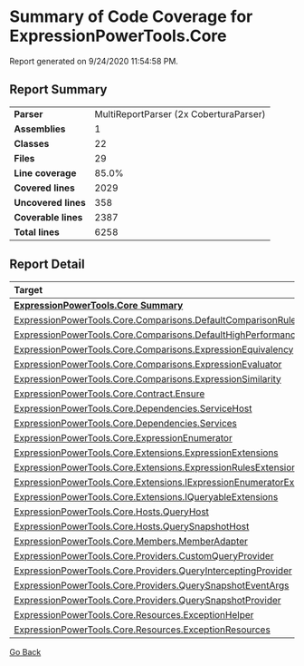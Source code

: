 # Summary of Code Coverage for ExpressionPowerTools.Core

Report generated on 9/24/2020 11:54:58 PM.

## Report Summary

| | |
|:--|:--|
|**Parser**|MultiReportParser (2x CoberturaParser)
|**Assemblies**|1
|**Classes**|22
|**Files**|29
|**Line coverage**|85.0%
|**Covered lines**|2029
|**Uncovered lines**|358
|**Coverable lines**|2387
|**Total lines**|6258

## Report Detail

|Target|Coverage|
|:--|--:|
|[**ExpressionPowerTools.Core Summary**](..\api\ExpressionPowerTools.Core.n.md)|85.0%|
|[ExpressionPowerTools.Core.Comparisons.DefaultComparisonRules](..\api\ExpressionPowerTools.Core.Comparisons.DefaultComparisonRules.cs.md)|100.0%|
|[ExpressionPowerTools.Core.Comparisons.DefaultHighPerformanceRules](..\api\ExpressionPowerTools.Core.Comparisons.DefaultHighPerformanceRules.cs.md)|20.9%|
|[ExpressionPowerTools.Core.Comparisons.ExpressionEquivalency](..\api\ExpressionPowerTools.Core.Comparisons.ExpressionEquivalency.cs.md)|97.6%|
|[ExpressionPowerTools.Core.Comparisons.ExpressionEvaluator](..\api\ExpressionPowerTools.Core.Comparisons.ExpressionEvaluator.cs.md)|100.0%|
|[ExpressionPowerTools.Core.Comparisons.ExpressionSimilarity](..\api\ExpressionPowerTools.Core.Comparisons.ExpressionSimilarity.cs.md)|100.0%|
|[ExpressionPowerTools.Core.Contract.Ensure](..\api\ExpressionPowerTools.Core.Contract.Ensure.cs.md)|100.0%|
|[ExpressionPowerTools.Core.Dependencies.ServiceHost](..\api\ExpressionPowerTools.Core.Dependencies.ServiceHost.cs.md)|100.0%|
|[ExpressionPowerTools.Core.Dependencies.Services](..\api\ExpressionPowerTools.Core.Dependencies.Services.cs.md)|99.1%|
|[ExpressionPowerTools.Core.ExpressionEnumerator](..\api\ExpressionPowerTools.Core.ExpressionEnumerator.cs.md)|100.0%|
|[ExpressionPowerTools.Core.Extensions.ExpressionExtensions](..\api\ExpressionPowerTools.Core.Extensions.ExpressionExtensions.cs.md)|100.0%|
|[ExpressionPowerTools.Core.Extensions.ExpressionRulesExtensions](..\api\ExpressionPowerTools.Core.Extensions.ExpressionRulesExtensions.cs.md)|100.0%|
|[ExpressionPowerTools.Core.Extensions.IExpressionEnumeratorExtensions](..\api\ExpressionPowerTools.Core.Extensions.IExpressionEnumeratorExtensions.cs.md)|100.0%|
|[ExpressionPowerTools.Core.Extensions.IQueryableExtensions](..\api\ExpressionPowerTools.Core.Extensions.IQueryableExtensions.cs.md)|100.0%|
|[ExpressionPowerTools.Core.Hosts.QueryHost](..\api\ExpressionPowerTools.Core.Hosts.QueryHost`2.cs.md)|100.0%|
|[ExpressionPowerTools.Core.Hosts.QuerySnapshotHost](..\api\ExpressionPowerTools.Core.Hosts.QuerySnapshotHost`1.cs.md)|100.0%|
|[ExpressionPowerTools.Core.Members.MemberAdapter](..\api\ExpressionPowerTools.Core.Members.MemberAdapter.cs.md)|94.5%|
|[ExpressionPowerTools.Core.Providers.CustomQueryProvider](..\api\ExpressionPowerTools.Core.Providers.CustomQueryProvider`1.cs.md)|100.0%|
|[ExpressionPowerTools.Core.Providers.QueryInterceptingProvider](..\api\ExpressionPowerTools.Core.Providers.QueryInterceptingProvider`1.cs.md)|100.0%|
|[ExpressionPowerTools.Core.Providers.QuerySnapshotEventArgs](..\api\ExpressionPowerTools.Core.Providers.QuerySnapshotEventArgs.cs.md)|100.0%|
|[ExpressionPowerTools.Core.Providers.QuerySnapshotProvider](..\api\ExpressionPowerTools.Core.Providers.QuerySnapshotProvider`1.cs.md)|100.0%|
|[ExpressionPowerTools.Core.Resources.ExceptionHelper](..\api\ExpressionPowerTools.Core.Resources.ExceptionHelper.cs.md)|100.0%|
|[ExpressionPowerTools.Core.Resources.ExceptionResources](..\api\ExpressionPowerTools.Core.Resources.ExceptionResources.cs.md)|0.0%|

[Go Back](./index.md)
